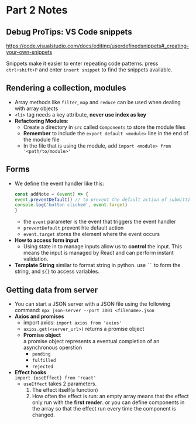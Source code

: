 # Part 2 Notes

## Debug ProTips: VS Code snippets
https://code.visualstudio.com/docs/editing/userdefinedsnippets#_creating-your-own-snippets

Snippets make it easier to enter repeating code patterns. press `ctrl+shift+P` and enter `insert snippet` to find the snippets available. 

## Rendering a collection, modules
* Array methods like `filter`, `map` and `reduce` can be used when dealing with array objects
* `<li>` tag needs a key attribute, **never use index as key**
* **Refactoring Modules**:
    * Create a directory in `src` called `Components` to store the module files
    * **Remember** to include the `export default <module>` line in the end of the module file
    * In the file that is using the module, add `import <module> from '<path/to/module>'`
## Forms
* We define the event handler like this:
    ```javascript
    const addNote = (event) => {
    event.preventDefault() // to prevent the default action of submitting the form.
    console.log('button clicked', event.target)
    }
    ```
    * the `event` parameter is the event that triggers the event handler
    * `preventDefault` prevent hte default action
    * `event.target` stores the element where the event occurs
* **How to access form input**
    * Using state in to manage inputs allow us to **control** the input. This means the input is managed by React and can perform instant validation.
* **Template String**
    similar to format string in python. use ` `` ` to form the string, and `${}` to access variables.

## Getting data from server
* You can start a JSON server with a JSON file using the following command:
`npx json-server --port 3001 <filename>.json`
* **Axios and promises**
    * import axios: `import axios from 'axios'`
    * `axios.get(<server_url>)` returns a promise object
    * **Promise object**\
    a promise object represents a eventual completion of an asynchronous operstion
        * `pending`
        * `fulfilled`
        * `rejected`
* **Effect hooks**\
    `import {useEffect} from 'react'`
    * `useEffect` takes 2 parameters.
        1. The effect itself(a function)
        2. How often the effect is run: an empty array means that the effect only run with the **first render**. or you can define components in the array so that the effect run every time the component is changed.
